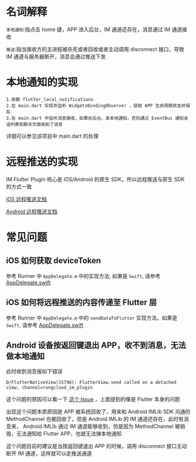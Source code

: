 # 名词解释

`本地通知`:指点击 home 键，APP 进入后台，IM 通道还存在，消息通过 IM 通道接收

`推送`:指当接收方的主进程被杀死或者回收或者主动调用 disconnect 接口，导致 IM 通道与服务器断开，消息会通过推送下发

# 本地通知的实现

```
1.依赖 flutter_local_notifications
2.在 main.dart 实现并监听 WidgetsBindingObserver ，获取 APP 生命周期状态并保存
3.在 main.dart 中监听消息接收，如果在后台，发本地通知，否则通过 EventBus 通知会话列表和聊天页面收到了消息
```
详细可以参见该项目中 main.dart 的处理

# 远程推送的实现

IM Flutter Plugin 核心是 iOS/Android 的原生 SDK，所以远程推送与原生 SDK 的方式一致

[iOS 远程推送文档](https://docs.rongcloud.cn/v3/views/im/noui/guide/private/notify/push/ios.html)

[Android 远程推送文档](https://docs.rongcloud.cn/v3/views/im/noui/guide/private/notify/push/rong.html)

# 常见问题

## iOS 如何获取 deviceToken

参考 Runner 中 `AppDelegate.m` 中的实现方法, 如果是 `Swift`, 请参考 [AppDelegate.swift](./AppDelegate.swift) 

## iOS 如何将远程推送的内容传递至 Flutter 层

参考 Runner 中 `AppDelegate.m` 中的 `sendDataToFlutter` 实现方法。如果是 `Swift`, 请参考 [AppDelegate.swift](./AppDelegate.swift) 


## Android 设备按返回键退出 APP，收不到消息，无法做本地通知

此时收到消息报如下错误 

```
D/FlutterNativeView(15798): FlutterView.send called on a detached view, channel=rongcloud_im_plugin
```

这个问题的原因可以看一下 [这个 Issue](https://github.com/flutter/flutter/issues/31734) ，上面提到的像是 Flutter 本身的问题

出现这个问题本质原因是 APP 被系统回收了，用来和 Android IMLib SDK 沟通的 MethodChannel 也被回收了，但是 Android IMLib 的 IM 通道还存在，此时有消息来， Android IMLib 通过 IM 通道能够收到，但是因为 MethodChannel 被销毁，无法通知给 Flutter APP，也就无法弹本地通知

这个问题目前的建议是当按返回键退出 APP 的时候，调用 disconnect 接口主动断开 IM 通道，这样就可以走推送通道